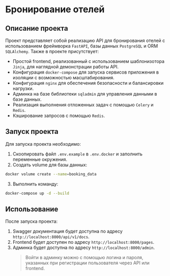 # Бронирование отелей

## Описание проекта
Проект представляет собой реализацию АPI для бронирования отелей с использованием фреймворка `FastAPI`, базы данных `PostgreSQL` и ORM `SQLAlchemy`.
Также в проекте присутствует:

* Простой frontend, реализованный с использованием шаблонизотора `Jinja`, для наглядной демонстрации работы API.
* Конфигурация `docker-compose` для запуска сервисов приложения в изоляции с возможностью масштабирования.
* Конфигурация `nginx` для обеспечения безопасности и балансировки нагрузки.
* Админка на базе библиотеки `sqladmin` для управления данными в базе данных.
* Реализация выполнения отложенных задач с помощью `Celery` и `Redis`.
* Кэширование запросов с помощью `Redis`.

## Запуск проекта
Для запуска проекта необходимо:

1. Скоопировать файл `.env.example` в `.env.docker` и заполнить переменные окружения.
2. Создать volume для базы данных:
```bash
docker volume create --name=booking_data
```
3. Выполнить команду:
```bash
docker-compose up -d --build
```

## Использование

После запуска проекта:
1. Swagger документация будет доступна по адресу `http://localhost:8000/api/v1/docs`.
2. Frontend будет доступен по адресу `http://localhost:8000/pages`.
3. Админка будет доступна по адресу `http://localhost:8000/admin`.
   > Войти в админку можно с помощью логина и пароля, указанных при регистрации пользователя через API или frontend.


